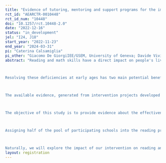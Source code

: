 ```yaml
---
title: "Evidence of tutoring, mentoring and support programs for the improvement of reading and mathematics competences."
rct_id: "AEARCTR-0010448"
rct_id_num: "10448"
doi: "10.1257/rct.10448-2.0"
date: "2022-12-16"
status: "in_development"
jel: "I24, J18"
start_year: "2022-11-23"
end_year: "2024-03-31"
pi: "Caterina Calsamiglia"
pi_other: "Giacomo De GiorgiIEE/GSEM, University of Geneva; Davide VivianoStanford GSB and Harvard University; Jenifer Ruiz-ValenzuelaUniversitat de Barcelona; Javier Garcia-BrazalesBocconi (LEAP) and University of Exeter Business School"
abstract: "Reading and math skills have a direct impact on people's lives. Lacking these skills constitutes an important barrier against effective communication, and therefore against the development of the individual within society. An early deficiency in reading and mathematics levels is correlated with lower academic performance, a higher level of dropout, and worse labor market outcomes.

Resolving these deficiencies at early ages has two main potential benefits. First, it unravels the development of the person, making it easier for him/her to progress in their learning (dynamic gains and complementarities of future investments). Second, it improves the ability to work in the classroom on the part of the whole group (spillovers). The sooner such gaps and inequities are identified and addressed, the better individual and classroom educational performance will be.

The available evidence, generated from intervention projects developed in countries other than Spain (our context of interest), points to tutoring and mentoring programs as one of the most effective means to increase the academic performance of students, especially those who start at a greater disadvantage. In addition, the existing evidence points to this type of intervention as triggering other positive effects on learning (personal and transversal competences, school adherence, reduction in absenteeism, etc.).

The objective of this study is to provide evidence about the effectiveness of two interventions providing educational support, one for reading and one for mathematics, in low-socioeconomic schools located in Spain. The reading program consist of one-on-one mentoring sessions for grade 4 students aimed at fostering the pleasure for autonomous reading, The mathematics program consists of four-group tutorial sessions for grade 6 students. Within the classes of the grade for which the school is treated, only a subset of students will actually participate in our tutoring/mentoring programs.

Assigning half of the pool of participating schools into the reading program and the other half into the mathematics program, we will compare the outcomes of the students from the grade for which the school has been treated with the outcomes of the students in the same grade from schools that got assigned to the other program. Within a given treated class, students who did not actually participate in the mentoring/tutoring programs might still have their outcomes impacted through in-class spillovers.

Naturally, we will explore the impact of our intervention on reading and mathematics cognitive abilities. We will pay particular attention to how these programs affect the classroom depending on the position in the network of friends where the treated kids belong. We also explore other dimensions such as improvements in socio-emotional skills, classroom climate and behavior, and changes in social relations and friendships."
layout: registration
---
```


